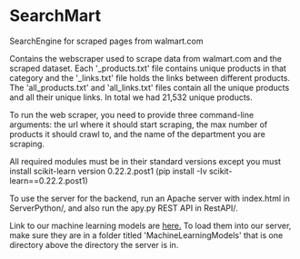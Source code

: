 # SearchMart
SearchEngine for scraped pages from walmart.com

Contains the webscraper used to scrape data from walmart.com and the scraped dataset. Each '_products.txt' file contains unique products in that category and the '_links.txt' file holds the links between different products. The 'all_products.txt' and 'all_links.txt' files contain all the unique products and all their unique links. In total we had 21,532 unique products.

To run the web scraper, you need to provide three command-line arguments: the url where it should start scraping, the max number of products it should crawl to, and the name of the department you are scraping.

All required modules must be in their standard versions except you must install scikit-learn version 0.22.2.post1 (pip install -Iv scikit-learn==0.22.2.post1)

To use the server for the backend, run an Apache server with index.html in ServerPython/, and also run the apy.py REST API in RestAPI/.

Link to our machine learning models are [here.](https://drive.google.com/drive/folders/1Hu-wNzY6c8lyhliRmRrNSQZultWkoaM4?usp=sharing) To load them into our server, make sure they are in a folder titled 'MachineLearningModels' that is one directory above the directory the server is in.
